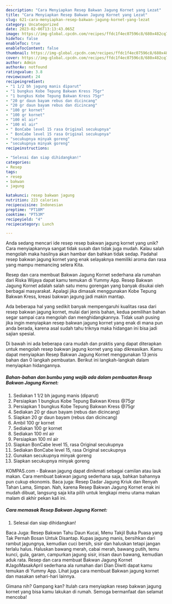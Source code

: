 ```yaml
---
description: "Cara Menyiapkan Resep Bakwan Jagung Kornet yang Lezat"
title: "Cara Menyiapkan Resep Bakwan Jagung Kornet yang Lezat"
slug: 621-cara-menyiapkan-resep-bakwan-jagung-kornet-yang-lezat
category: Uncategorized
date: 2023-02-06T13:13:43.065Z
image: https://img-global.cpcdn.com/recipes/ffdc1f4ec07596c8/680x482cq70/resep-bakwan-jagung-kornet-foto-resep-utama.jpg
hideToc: false
enableToc: true
enableTocContent: false
thumbnail: https://img-global.cpcdn.com/recipes/ffdc1f4ec07596c8/680x482cq70/resep-bakwan-jagung-kornet-foto-resep-utama.jpg
cover: https://img-global.cpcdn.com/recipes/ffdc1f4ec07596c8/680x482cq70/resep-bakwan-jagung-kornet-foto-resep-utama.jpg
author: Admin
authorAv: notfound
ratingvalue: 3.8
reviewcount: 24
recipeingredient:
- "1 1/2 bh jagung manis diparut"
- "1 bungkus Kobe Tepung Bakwan Kress 75gr"
- "1 bungkus Kobe Tepung Bakwan Kress 75gr"
- "20 gr daun bayam rebus dan dicincang"
- "20 gr daun bayam rebus dan dicincang"
- "100 gr kornet"
- "100 gr kornet"
- "100 ml air"
- "100 ml air"
- " BonCabe level 15 rasa Original secukupnya"
- " BonCabe level 15 rasa Original secukupnya"
- "secukupnya minyak goreng"
- "secukupnya minyak goreng"
recipeinstructions:

- "Selesai dan siap dihidangkan!"
categories:
- Resep
tags:
- resep
- bakwan
- jagung

katakunci: resep bakwan jagung 
nutrition: 223 calories
recipecuisine: Indonesian
preptime: "PT18M"
cooktime: "PT53M"
recipeyield: "4"
recipecategory: Lunch

---
```





Anda sedang mencari ide resep resep bakwan jagung kornet yang unik? Cara menyiapkannya sangat tidak susah dan tidak juga mudah. Kalau salah mengolah maka hasilnya akan hambar dan bahkan tidak sedap. Padahal resep bakwan jagung kornet yang enak selayaknya memiliki aroma dan rasa yang mampu memancing selera Kita.





Resep dan cara membuat Bakwan Jagung Kornet sederhana ala rumahan dari Riska Wijaya dapat kamu temukan di Yummy App. Resep Bakwan Jagung Kornet adalah salah satu menu gorengan yang banyak disukai oleh berbagai masyarakat. Apalagi jika dimasak menggunakan Kobe Tepung Bakwan Kress, kreasi bakwan jagung jadi makin mantap.

Ada beberapa hal yang sedikit banyak mempengaruhi kualitas rasa dari resep bakwan jagung kornet, mulai dari jenis bahan, kedua pemilihan bahan segar sampai cara mengolah dan menghidangkannya. Tidak usah pusing jika ingin menyiapkan resep bakwan jagung kornet yang enak di mana pun anda berada, karena asal sudah tahu triknya maka hidangan ini bisa jadi sajian spesial.






Di bawah ini ada beberapa cara mudah dan praktis yang dapat diterapkan untuk mengolah resep bakwan jagung kornet yang siap dikreasikan. Kamu dapat menyiapkan Resep Bakwan Jagung Kornet menggunakan 13 jenis bahan dan 0 langkah pembuatan. Berikut ini langkah-langkah dalam menyiapkan hidangannya.

<!--inarticleads1-->

##### Bahan-bahan dan bumbu yang wajib ada dalam pembuatan Resep Bakwan Jagung Kornet:

1. Sediakan 1 1/2 bh jagung manis (diparut)
1. Persiapkan 1 bungkus Kobe Tepung Bakwan Kress @75gr
1. Persiapkan 1 bungkus Kobe Tepung Bakwan Kress @75gr
1. Sediakan 20 gr daun bayam (rebus dan dicincang)
1. Siapkan 20 gr daun bayam (rebus dan dicincang)
1. Ambil 100 gr kornet
1. Sediakan 100 gr kornet
1. Sediakan 100 ml air
1. Persiapkan 100 ml air
1. Siapkan  BonCabe level 15, rasa Original secukupnya
1. Sediakan  BonCabe level 15, rasa Original secukupnya
1. Gunakan secukupnya minyak goreng
1. Siapkan secukupnya minyak goreng


KOMPAS.com - Bakwan jagung dapat dinikmati sebagai camilan atau lauk makan. Cara membuat bakwan jagung sederhana saja, bahkan bahannya pun cukup ekonomis. Baca juga: Resep Dadar Jagung Kriuk dan Renyah Tahan Lama, Simpan. Nah, karena Resep Bakwan Jagung Kornet enak ini mudah dibuat, langsung saja kita pilih untuk lengkapi menu utama makan malam di akhir pekan kali ini. 

<!--inarticleads2-->

##### Cara memasak Resep Bakwan Jagung Kornet:


1. Selesai dan siap dihidangkan!

Baca Juga: Resep Bakwan Tahu Daun Kucai, Menu Takjil Buka Puasa yang Tak Pernah Bosan Untuk Disantap. Kupas jagung manis, bersihkan dari rambut jagungnya, kemudian cuci bersih, sisir dan haluskan tetapi jangan terlalu halus. Haluskan bawang merah, cabai merah, bawang putih, temu kunci, gula, garam, campurkan jagung sisir, irisan daun bawang, kemudian aduk rata. Resep dan cara membuat Bakwan Jagung Kornet #JagoMasakApril sederhana ala rumahan dari Dian Diwiti dapat kamu temukan di Yummy App. Lihat juga cara membuat Bakwan jagung kornet dan masakan sehari-hari lainnya. 

Gimana nih? Gampang kan? Itulah cara menyiapkan resep bakwan jagung kornet yang bisa kamu lakukan di rumah. Semoga bermanfaat dan selamat mencoba!
